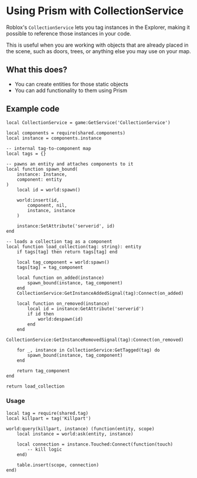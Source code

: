 # Using Prism with CollectionService

Roblox's `CollectionService` lets you tag instances in the Explorer, making it possible to reference
those instances in your code.

This is useful when you are working with objects that are already placed in the scene, such as doors, trees, or anything else you may use on your map.

## What this does?
- You can create entities for those static objects
- You can add functionality to them using Prism

## Example code

```luau title='shared/tag.luau'
local CollectionService = game:GetService('CollectionService')

local components = require(shared.components)
local instance = components.instance

-- internal tag-to-component map
local tags = {}

-- pawns an entity and attaches components to it
local function spawn_bound(
    instance: Instance,
    component: entity
)
    local id = world:spawn()

    world:insert(id,
        component, nil,
        instance, instance
    )

    instance:SetAttribute('serverid', id)
end

-- loads a collection tag as a component
local function load_collection(tag: string): entity
    if tags[tag] then return tags[tag] end

    local tag_component = world:spawn()
    tags[tag] = tag_component

    local function on_added(instance)
        spawn_bound(instance, tag_component)
    end
    CollectionService:GetInstanceAddedSignal(tag):Connect(on_added)

    local function on_removed(instance)
        local id = instance:GetAttribute('serverid')
        if id then
            world:despawn(id)
        end
    end
    CollectionService:GetInstanceRemovedSignal(tag):Connect(on_removed)

    for _, instance in CollectionService:GetTagged(tag) do
        spawn_bound(instance, tag_component)
    end

    return tag_component
end

return load_collection
```

### Usage

```luau
local tag = require(shared.tag)
local killpart = tag('Killpart')

world:query(killpart, instance) (function(entity, scope)
    local instance = world:ask(entity, instance)

    local connection = instance.Touched:Connect(function(touch)
        -- kill logic
    end)

    table.insert(scope, connection)
end)
```